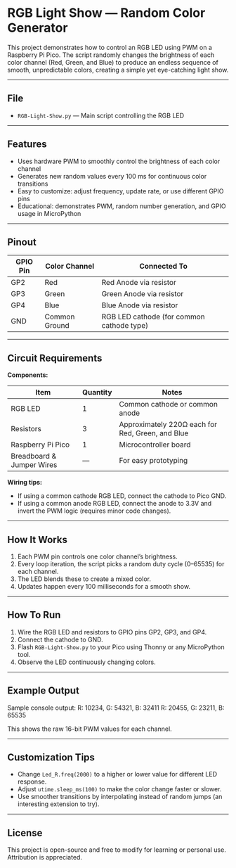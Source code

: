 # RGB Light Show — Random Color Generator

This project demonstrates how to control an RGB LED using PWM on a Raspberry Pi Pico. The script randomly changes the brightness of each color channel (Red, Green, and Blue) to produce an endless sequence of smooth, unpredictable colors, creating a simple yet eye-catching light show.

---

## File

- `RGB-Light-Show.py` — Main script controlling the RGB LED

---

## Features

- Uses hardware PWM to smoothly control the brightness of each color channel
- Generates new random values every 100 ms for continuous color transitions
- Easy to customize: adjust frequency, update rate, or use different GPIO pins
- Educational: demonstrates PWM, random number generation, and GPIO usage in MicroPython

---

## Pinout

| GPIO Pin | Color Channel | Connected To |
| -------- | -------------- | -------------- |
| GP2 | Red | Red Anode via resistor |
| GP3 | Green | Green Anode via resistor |
| GP4 | Blue | Blue Anode via resistor |
| GND | Common Ground | RGB LED cathode (for common cathode type) |

---

## Circuit Requirements

**Components:**

| Item | Quantity | Notes |
| ---- | -------- | ----- |
| RGB LED | 1 | Common cathode or common anode |
| Resistors | 3 | Approximately 220Ω each for Red, Green, and Blue |
| Raspberry Pi Pico | 1 | Microcontroller board |
| Breadboard & Jumper Wires | — | For easy prototyping |

**Wiring tips:**

- If using a common cathode RGB LED, connect the cathode to Pico GND.
- If using a common anode RGB LED, connect the anode to 3.3V and invert the PWM logic (requires minor code changes).

---

## How It Works

1. Each PWM pin controls one color channel’s brightness.
2. Every loop iteration, the script picks a random duty cycle (0–65535) for each channel.
3. The LED blends these to create a mixed color.
4. Updates happen every 100 milliseconds for a smooth show.

---

## How To Run

1. Wire the RGB LED and resistors to GPIO pins GP2, GP3, and GP4.
2. Connect the cathode to GND.
3. Flash `RGB-Light-Show.py` to your Pico using Thonny or any MicroPython tool.
4. Observe the LED continuously changing colors.

---

## Example Output

Sample console output:
R: 10234, G: 54321, B: 32411
R: 20455, G: 23211, B: 65535

This shows the raw 16-bit PWM values for each channel.

---

## Customization Tips

- Change `Led_R.freq(2000)` to a higher or lower value for different LED response.
- Adjust `utime.sleep_ms(100)` to make the color change faster or slower.
- Use smoother transitions by interpolating instead of random jumps (an interesting extension to try).

---

## License

This project is open-source and free to modify for learning or personal use. Attribution is appreciated.

